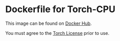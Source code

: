 # Dockerfile for Torch-CPU
This image can be found on [Docker Hub](https://hub.docker.com/r/alfpark/torch/).

You must agree to the [Torch License](https://github.com/torch/torch7/blob/master/COPYRIGHT.txt)
prior to use.
